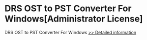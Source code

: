 # DRS OST to PST Converter For Windows[Administrator License]
DRS OST to PST Converter For Windows
[>> Detailed information](https://secure.shareit.com/shareit/product.html?productid=301004192&affiliateid=200057808)